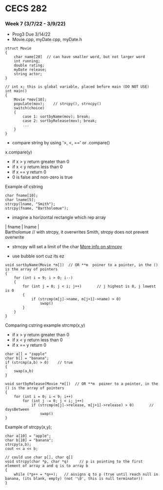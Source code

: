 # CECS 282
### Week 7 (3/7/22 - 3/9/22)

- Prog3 Due 3/14/22 
- Movie.cpp, myDate.cpp, myDate.h

```
struct Movie
{
    char name[20]  // can have smaller word, but not larger word
    int running;
    double rating;
    myDate release;
    string actor;
}

// int x; this is global variable, placed before main (DO NOT USE)
int main()
{
    Movie *mov[10];
    populate(mov);    // strcpy(), strncpy()
    switch(choice)
    {
        case 1: sortbyName(mov); break;
        case 2: sortbyRelease(mov); break;
        ...
    }
}
```

- compare string by using '>, <, ==' or .compare()

<p>x.compare(y)</p>

- if x > y return greater than 0
- if x < y return less than 0
- if x == y return 0
- 0 is false and non-zero is true

Example of cstring
```
char fname[10];
char lname[5];
strcpy(lname, "Smith");
strcpy(fname, "Bartholomue");
```
- imagine a horizontal rectangle which rep array
<p>| fname | lname |<br>
Bartholomue // with strcpy, it overwrites Smith, strcpy does not prevent overwrite<br></p>

- strncpy will set a limit of the char
[More info on strncpy](https://en.cppreference.com/w/cpp/string/byte/strncpy)

- use bubble sort cuz its ez
```
void sortbyName(Movie *m[])  // OR **m  poiner to a pointer, in the () is the array of pointers
{
    for (int i = 9; i > 0; i--)
    {
        for (int j = 0; j < i; j++)       // j highest is 8, j lowest is 0
        {
            if (strcmp(m[j]->name, m[j+1]->name) > 0)
                swap()
        }
    }
}
```

Comparing cstring example
strcmp(x,y)
- if x > y return greater than 0
- if x < y return less than 0
- if x == y return 0
```
char a[] = "zapple"
char b[] = "banana";
if (strcmp(a,b) > 0)    // true
{
    swap(a,b)
}
```

```
void sortbyRelease(Movie *m[])  // OR **m  poiner to a pointer, in the () is the array of pointers
{
    for (int i = 0; i < 9; i++)
        for (int j -= 0; j < i; j++)
            if (strcmp(m[j]->release, m[j+1]->release) > 0)       // daysBetween
                swap()
}
```

Example of strcpy(x,y);
```
char a[10] = "apple";
char b[10] = "banana";
strcpy(a,b);
cout << a << b;

// could use char p[], char q[]
void strcpy(char *p, char *q)     // p is pointing to the first element of array a and q is to array b
{
    while (*p++ = *q++);   // assigns q to p (true until reach null in banana, (its blank, empty) (not '\0', this is null terminator))
}
```
